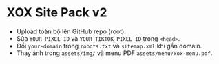 # XOX Site Pack v2
- Upload toàn bộ lên GitHub repo (root).
- Sửa `YOUR_PIXEL_ID` và `YOUR_TIKTOK_PIXEL_ID` trong `<head>`.
- Đổi `your-domain` trong `robots.txt` và `sitemap.xml` khi gắn domain.
- Thay ảnh trong `assets/img/` và menu PDF `assets/menu/xox-menu.pdf`.
